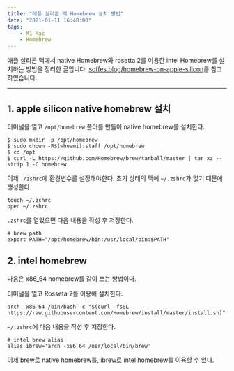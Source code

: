 ```yaml
---
title: "애플 실리콘 맥 Homebrew 설치 방법"
date: "2021-01-11 16:48:00"
tags:
    - M1 Mac
    - Homebrew
---
```


애플 실리콘 맥에서 native Homebrew와 rosetta 2를 이용한 intel Homebrew를 설치하는 방법을 정리한 글입니다. [soffes.blog/homebrew-on-apple-silicon](https://soffes.blog/homebrew-on-apple-silicon)를 참고하였습니다.

---

## 1\. apple silicon native homebrew 설치

터미널을 열고 `/opt/homebrew` 폴더를 만들어 native homebrew를 설치한다.

```shell
$ sudo mkdir -p /opt/homebrew
$ sudo chown -R$(whoami):staff /opt/homebrew
$ cd /opt
$ curl -L https://github.com/Homebrew/brew/tarball/master | tar xz --strip 1 -C homebrew
```

이제 `./zshrc`에 환경변수를 설정해야한다. 초기 상태의 맥에 `~/.zshrc`가 없기 때문에 생성한다.

```shell
touch ~/.zshrc
open ~/.zshrc
```

`.zshrc`를 열었으면 다음 내용을 작성 후 저장한다.

```shell
# brew path
export PATH="/opt/homebrew/bin:/usr/local/bin:$PATH"
```

## 2\. intel homebrew

다음은 x86\_64 homebrew를 같이 쓰는 방법이다.

터미널을 열고 Rosseta 2를 이용해 설치한다.

```shell
arch -x86_64 /bin/bash -c "$(curl -fsSL https://raw.githubusercontent.com/Homebrew/install/master/install.sh)"
```

`~/.zshrc`에 다음 내용을 작성 후 저장한다.

```shell
# intel brew alias
alias ibrew='arch -x86_64 /usr/local/bin/brew'
```

이제 brew로 native homebrew를, ibrew로 intel homebrew를 이용할 수 있다.
